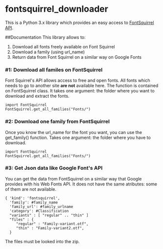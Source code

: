 fontsquirrel_downloader
=========================

This is a Python 3.x library which provides an easy access to [FontSquirrel API](http://www.fontsquirrel.com/blog/2010/12/the-font-squirrel-api).

##Documentation
This library allows to:

1. Download all fonts freely available on Font Squirrel
1. Download a family (using url_name)
1. Return data from Font Squirrel on a similar way on Google Fonts 

### #1: Download all familes on FontSquirrel
Font Squirrel's API allows access to free and open fonts. All fonts which needs to go to another site **are not** available here. The function is contained on FontSquirrel class. 
It takes one argument: the folder where you want to download and extract the fonts.

    import FontSquirrel
    FontSquirrel.get_all_families("Fonts/")

### #2: Download one family from FontSquirrel
Once you know the url_name for the font you want, you can use the get_family() function. Takes one argument: the folder where you have to download.

    import FontSquirrel
    FontSquirrel.get_all_families("Fonts/")
    
### #3: Get Json data like Google Font's API
You can get the data from FontSquirrel on a similar way that Google provides with his Web Fonts API. It does not have the same atributes: some of them are not available.
    
    { 'kind': 'fontsquirrel',
      'family': #family_name
      'family_url': #family_urlname
      'category': #Classification
      "variants" : [ "regular" .. "thin" ]
      "files" : {
         "regular" : "Family-variant.otf",
         "thin" : "Family-variant2.otf",
      }
        
The files must be looked into the zip.
